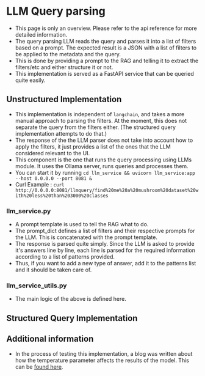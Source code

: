 # LLM Query parsing

- This page is only an overview. Please refer to the api reference for more detailed information.
- The query parsing LLM reads the query and parses it into a list of filters based on a prompt. The expected result is a JSON with a list of filters to be applied to the metadata and the query.
- This is done by providing a prompt to the RAG and telling it to extract the filters/etc and either structure it or not.
- This implementation is served as a FastAPI service that can be queried quite easily.

## Unstructured Implementation
- This implementation is independent of `langchain`, and takes a more manual approach to parsing the filters. At the moment, this does not separate the query from the filters either. (The structured query implementation attempts to do that.)
- The response of the the LLM parser does not take into account how to apply the filters, it just provides a list of the ones that the LLM considered relevant to the UI.
- This component is the one that runs the query processing using LLMs module. It uses the Ollama server, runs queries and processes them. 
- You can start it by running `cd llm_service && uvicorn llm_service:app --host 0.0.0.0 --port 8081 &`
- Curl Example : `curl http://0.0.0.0:8081/llmquery/find%20me%20a%20mushroom%20dataset%20with%20less%20than%203000%20classes`

### llm_service.py
- A prompt template is used to tell the RAG what to do. 
- The prompt_dict defines a list of filters and their respective prompts for the LLM. This is concatenated with the prompt template.
- The response is parsed quite simply. Since the LLM is asked to provide it's answers line by line, each line is parsed for the required information according to a list of patterns provided. 
- Thus, if you want to add a new type of answer, add it to the patterns list and it should be taken care of.

### llm_service_utils.py
- The main logic of the above is defined here.

## Structured Query Implementation

## Additional information
- In the process of testing this implementation, a blog was written about how the temperature parameter affects the results of the model. This can be [found here](https://openml-labs.github.io/blog/posts/Experiments-with-temperature/experiments_with_temp.html).
